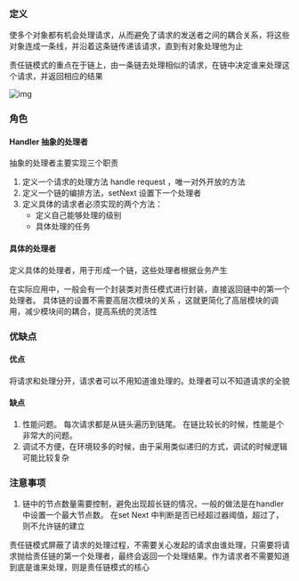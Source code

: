 ### 定义

使多个对象都有机会处理请求，从而避免了请求的发送者之间的耦合关系，将这些对象连成一条线，并沿着这条链传递该请求，直到有对象处理他为止

责任链模式的重点在于链上，由一条链去处理相似的请求，在链中决定谁来处理这个请求，并返回相应的结果

![img](D:\study\OboutDesign\doc\handler\handler.png)

### 角色

#### Handler  抽象的处理者

抽象的处理者主要实现三个职责

1. 定义一个请求的处理方法  handle request ，唯一对外开放的方法
2. 定义一个链的编排方法，setNext 设置下一个处理者
3. 定义具体的请求者必须实现的两个方法： 
   - 定义自己能够处理的级别
   - 具体处理的任务

#### 具体的处理者

定义具体的处理者，用于形成一个链，这些处理者根据业务产生



在实际应用中，一般会有一个封装类对责任模式进行封装，直接返回链中的第一个处理者。 具体链的设置不需要高层次模块的关系 ，这就更简化了高层模块的调用，减少模块间的耦合，提高系统的灵活性

### 优缺点

#### 优点

​	将请求和处理分开，请求者可以不用知道谁处理的。处理者可以不知道请求的全貌

#### 缺点

1. 性能问题。 每次请求都是从链头遍历到链尾。 在链比较长的时候，性能是个非常大的问题。
2. 调试不方便，在环境较多的时候，由于采用类似递归的方式，调试的时候逻辑可能比较复杂

### 注意事项

1. 链中的节点数量需要控制，避免出现超长链的情况，一般的做法是在handler 中设置一个最大节点数。 在set Next 中判断是否已经超过器阈值，超过了，则不允许链的建立



责任链模式屏蔽了请求的处理过程，不需要关心发起的请求由谁处理，只需要将请求抛给责任链的第一个处理者，最终会返回一个处理结果。作为请求者不需要知道到底是谁来处理，则是责任链模式的核心

